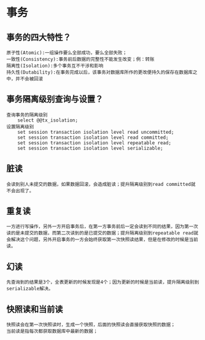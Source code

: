 # 事务
## 事务的四大特性？
    原子性(Atomic):一组操作要么全部成功，要么全部失败；
    一致性(Consistency):事务前后数据的完整性不能发生改变；例：转账
    隔离性(Isolation):多个事务互不干涉和影响
    持久性(Dutability):在事务完成以后，该事务对数据库所作的更改便持久的保存在数据库之中，并不会被回滚

## 事务隔离级别查询与设置？
    查询事务的隔离级别 
        select @@tx_isolation;
    设置隔离级别 
        set session transaction isolation level read uncommitted;
        set session transaction isolation level read committed;
        set session transaction isolation level repeatable read;
        set session transaction isolation level serializable;

## 脏读
    会读到别人未提交的数据，如果数据回滚，会造成脏读；提升隔离级别到read committed就不会出现了。

## 重复读
    一方进行写操作，另外一方开启事务后，在第一方事务前后一定会读到不同的结果，因为第一次读的是未提交的数据，而第二次读到的是已提交的数据；提升隔离级别到repeatable read就会解决这个问题，另外开启事务的一方会始终获取第一次快照读结果，但是在修改的时候是当前读。

## 幻读    
    先查询到的结果是3个，全表更新的时候发现是4个；因为更新的时候是当前读，提升隔离级别到serializable解决。

## 快照读和当前读
    快照读会在第一次快照读时，生成一个快照，后面的快照读会直接获取快照的数据；
    当前读是指每次都获取数据库中最新的数据；